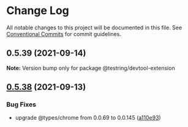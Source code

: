 # Change Log

All notable changes to this project will be documented in this file.
See [Conventional Commits](https://conventionalcommits.org) for commit guidelines.

## 0.5.39 (2021-09-14)

**Note:** Version bump only for package @testring/devtool-extension





## [0.5.38](https://github.com/ringcentral/testring/compare/v0.5.37...v0.5.38) (2021-09-13)


### Bug Fixes

* upgrade @types/chrome from 0.0.69 to 0.0.145 ([a110e93](https://github.com/ringcentral/testring/commit/a110e938e304dd953245ee285ec3da8d95b65d37))
